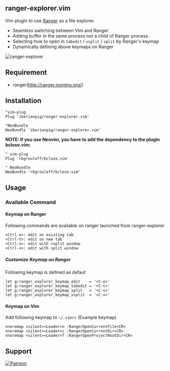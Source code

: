 ## ranger-explorer.vim
Vim plugin to use [Ranger](http://ranger.nongnu.org/) as a file explorer.  
* Seamless switching between Vim and Ranger
* Adding buffer in the same process not a child of Ranger process.
* Selecting how to open in `tabedit` / `vsplit` / `split` by Ranger's keymap
* Dynamically defining above keymaps on Ranger

![ranger-explorer](https://i.gyazo.com/fb4c28ca7bfc74559b3ba08b02da2c95.gif)

## Requirement

* ranger(http://ranger.nongnu.org/)

## Installation

```vim
"vim-plug
Plug 'iberianpig/ranger-explorer.vim'

"NeoBundle
NeoBundle 'iberianpig/ranger-explorer.vim'
```

**NOTE: If you use Neovim, you have to add the dependency to the plugin bclose.vim:**

```vim
" vim-plug
Plug 'rbgrouleff/bclose.vim'

" NeoBundle
NeoBundle 'rbgrouleff/bclose.vim'
```


## Usage

### Available Command

#### Keymap on Ranger

Following commands are available on ranger launched from ranger-explorer

```
<Ctrl-o>: edit on existing tab
<Ctrl-t>: edit on new tab
<Ctrl-v>: edit with vsplit window
<Ctrl-s>: edit with split window
```

##### Customize Keymap on Ranger

Following keymap is defined as defaut
```vim
let g:ranger_explorer_keymap_edit    = '<C-o>'
let g:ranger_explorer_keymap_tabedit = '<C-t>'
let g:ranger_explorer_keymap_split   = '<C-s>'
let g:ranger_explorer_keymap_vsplit  = '<C-v>'
```

#### Keymap on Vim

Add following keymap to `~/.vimrc` (Example keymap)
```vim
nnoremap <silent><Leader>n :RangerOpenCurrentFile<CR>
nnoremap <silent><Leader>c :RangerOpenCurrentDir<CR>
nnoremap <silent><Leader>f :RangerOpenProjectRootDir<CR>
```

## Support

[![Patreon](https://c5.patreon.com/external/logo/become_a_patron_button.png)](https://www.patreon.com/iberianpig)
